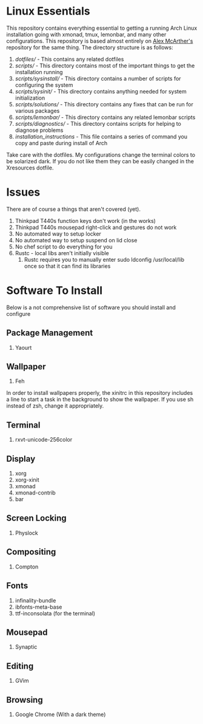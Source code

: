 # Linux Essentials

This repository contains everything essential to getting a running Arch Linux installation going with xmonad, tmux,
lemonbar, and many other configurations. This repository is based almost entirely on [Alex McArther's](http://github.com/acmcarther)
repository for the same thing. The directory structure is as follows:

1. *dotfiles/* - This contains any related dotfiles
2. *scripts/* - This directory contains most of the important things to get the installation running
  1. *scripts/sysinstall/* - This directory contains a number of scripts for configuring the system
  2. *scripts/sysinit/* - This directory contains anything needed for system initialization
  3. *scripts/solutions/* - This directory contains any fixes that can be run for various packages
  4. *scripts/lemonbar/* - This directory contains any related lemonbar scripts
  5. *scripts/diagnostics/* - This directory contains scripts for helping to diagnose problems
3. *installation_instructions* - This file contains a series of command you copy and paste during install of Arch

Take care with the dotfiles. My configurations change the terminal colors to be solarized dark. If you do not like them
they can be easily changed in the Xresources dotfile.



# Issues

There are of course a things that aren't covered (yet).

1. Thinkpad T440s function keys don't work (in the works)
2. Thinkpad T440s mousepad right-click and gestures do not work
3. No automated way to setup locker
4. No automated way to setup suspend on lid close
5. No chef script to do everything for you
6. Rustc - local libs aren't initially visible
   1. Rustc requires you to manually enter sudo ldconfig /usr/local/lib once so that it can find its libraries

# Software To Install

Below is a not comprehensive list of software you should install and configure


## Package Management
1. Yaourt

## Wallpaper
1. Feh

In order to install wallpapers properly, the xinitrc in this repository includes a line to start a task in the
background to show the wallpaper. If you use sh instead of zsh, change it appropriately.

## Terminal
1. rxvt-unicode-256color

## Display
1. xorg
2. xorg-xinit
3. xmonad
4. xmonad-contrib
5. bar

## Screen Locking
1. Physlock

## Compositing
1. Compton

## Fonts
1. infinality-bundle
2. ibfonts-meta-base
3. ttf-inconsolata (for the terminal)

## Mousepad
1. Synaptic

## Editing
1. GVim

## Browsing
1. Google Chrome (With a dark theme)

